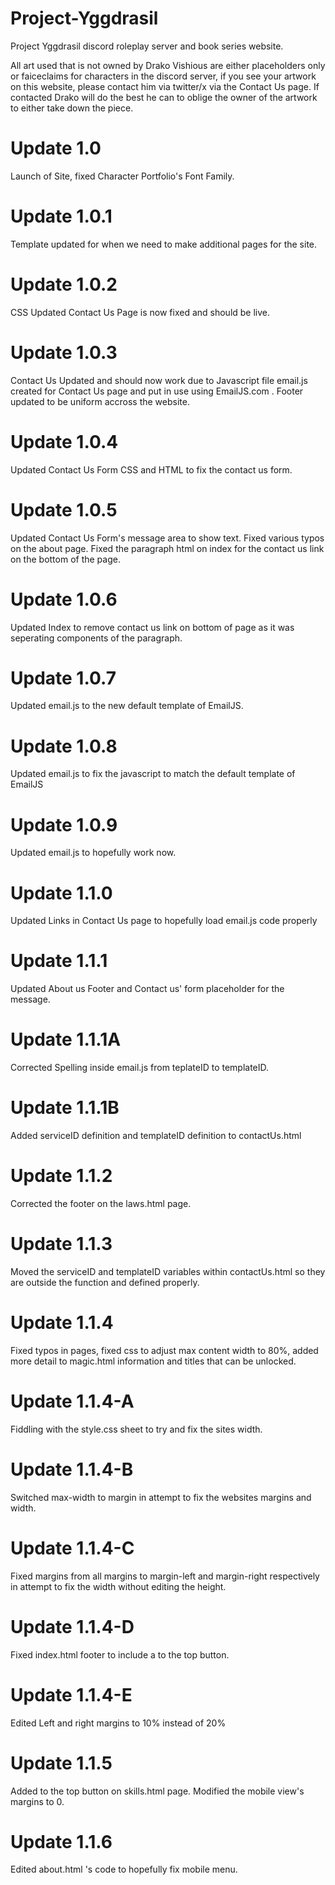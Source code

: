 # Project-Yggdrasil

Project Yggdrasil discord roleplay server and book series website.

All art used that is not owned by Drako Vishious are either placeholders only or faiceclaims for characters in the discord server, if you see your artwork on this website, please contact him via twitter/x via the Contact Us page. If contacted Drako will do the best he can to oblige the owner of the artwork to either take down the piece.

# Update 1.0

Launch of Site, fixed Character Portfolio's Font Family.

# Update 1.0.1

Template updated for when we need to make additional pages for the site.

# Update 1.0.2

CSS Updated
Contact Us Page is now fixed and should be live.

# Update 1.0.3

Contact Us Updated and should now work due to Javascript file email.js created for Contact Us page and put in use using EmailJS.com .
Footer updated to be uniform accross the website.

# Update 1.0.4

Updated Contact Us Form CSS and HTML to fix the contact us form.

# Update 1.0.5

Updated Contact Us Form's message area to show text. Fixed various typos on the about page. Fixed the paragraph html on index for the contact us link on the bottom of the page.

# Update 1.0.6

Updated Index to remove contact us link on bottom of page as it was seperating components of the paragraph.

# Update 1.0.7

Updated email.js to the new default template of EmailJS.

# Update 1.0.8

Updated email.js to fix the javascript to match the default template of EmailJS

# Update 1.0.9

Updated email.js to hopefully work now.

# Update 1.1.0

Updated Links in Contact Us page to hopefully load email.js code properly

# Update 1.1.1

Updated About us Footer and Contact us' form placeholder for the message.

# Update 1.1.1A

Corrected Spelling inside email.js from teplateID to templateID.

# Update 1.1.1B

Added serviceID definition and templateID definition to contactUs.html

# Update 1.1.2

Corrected the footer on the laws.html page.

# Update 1.1.3

Moved the serviceID and templateID variables within contactUs.html so they are outside the function and defined properly.

# Update 1.1.4

Fixed typos in pages, fixed css to adjust max content width to 80%, added more detail to magic.html information and titles that can be unlocked.

# Update 1.1.4-A

Fiddling with the style.css sheet to try and fix the sites width.

# Update 1.1.4-B

Switched max-width to margin in attempt to fix the websites margins and width.

# Update 1.1.4-C

Fixed margins from all margins to margin-left and margin-right respectively in attempt to fix the width without editing the height.

# Update 1.1.4-D

Fixed index.html footer to include a to the top button.

# Update 1.1.4-E

Edited Left and right margins to 10% instead of 20%

# Update 1.1.5

Added to the top button on skills.html page. Modified the mobile view's margins to 0.

# Update 1.1.6

Edited about.html 's code to hopefully fix mobile menu.
